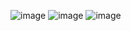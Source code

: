 ![image](https://user-images.githubusercontent.com/60442877/206069530-e14cfcd0-42e3-4270-a943-3c638d3b07d4.png)
![image](https://user-images.githubusercontent.com/60442877/206069566-15feec6c-2164-42d1-b6c3-e49b314428e3.png)
![image](https://user-images.githubusercontent.com/60442877/206069574-abaa9829-4701-40cc-8825-ffd5ba8b1166.png)
